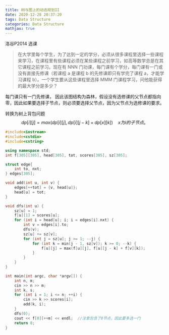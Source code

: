 ```yaml
---
title: 树与图上的动态规划II
date: 2020-12-28 20:37:20
tags: Data Structure
categories: Data Structure
mathjax: true
---
```


洛谷P2014 选课

>在大学里每个学生，为了达到一定的学分，必须从很多课程里选择一些课程来学习，在课程里有些课程必须在某些课程之前学习，如高等数学总是在其它课程之前学习。现在有 NNN 门功课，每门课有个学分，每门课有一门或没有直接先修课（若课程 a 是课程 b 的先修课即只有学完了课程 a，才能学习课程 b）。一个学生要从这些课程里选择 MMM 门课程学习，问他能获得的最大学分是多少？

每门课只有一门先修课， 因此该图结构为森林，假设没有选修课的父节点都指向零，因此如果要选择子节点，则必须要选择父节点，因为父节点为选修课的要求。

转换为树上背包问题
$$
dp[i][j] = max(dp[i][j], dp[i][j - k] + dp[x][k]) \quad x为i的子节点。
$$

```c++
#include<iostream>
#include<cstdio>
#include<cstring>

using namespace std;
int f[305][305], head[305], tot, scores[305], sz[305];

struct edge{
	int to, nxt;
} edges[305];

void add(int u, int v) {
	edges[++tot] = {v, head[u]};
	head[u] = tot;
}

void dfs(int u) {
	sz[u] = 1;
	f[u][1] = scores[u];
	for (int i = head[u]; i; i = edges[i].nxt) {
		int v = edges[i].to;
		dfs(v);
		sz[u] += sz[v];
		for (int j = sz[u]; j >= 1; --j) {
			for (int k = min(j - 1, sz[v]); k >= 0; --k) {
				f[u][j] = max(f[u][j], f[u][j - k] + f[v][k]);
			}
		}
	}
}

int main(int argc, char *argv[]) {
	int n, m;
	cin >> n >> m;
	int k, s;
	for (int i = 1; i <= n; ++i) {
		cin >> k >> scores[i];
		add(k, i);
	}
	dfs(0);
	cout << f[0][++m] << endl;  //注意包含了0节点，因此要多选一门
	return 0;
} 
```

